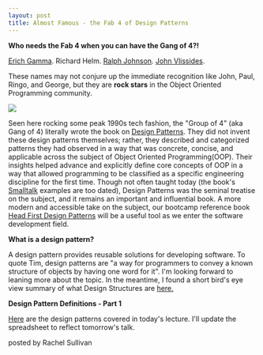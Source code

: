 ```yaml
---
layout: post
title: Almost Famous - the Fab 4 of Design Patterns
---
```


 **Who needs the Fab 4 when you can have the Gang of 4?!**

<a href="https://en.wikipedia.org/wiki/Erich_Gamma" target="_blank">Erich Gamma</a>. Richard Helm. <a href="https://en.wikipedia.org/wiki/Ralph_Johnson_(computer_scientist)" target="_blank">Ralph Johnson</a>. <a href="https://en.wikipedia.org/wiki/John_Vlissides" target="_blank">John Vlissides</a>.  

These names may not conjure up the immediate recognition like John, Paul, Ringo, and George, but they are **rock stars** in the Object Oriented Programming community.  

![](https://www.ashishvishwakarma.com/GoF-Design-Patterns-by-Example/assets/Gang_Of_Four.gif)

Seen here rocking some peak 1990s tech fashion, the "Group of 4" (aka Gang of 4) literally wrote the book on <a href="https://www.amazon.com/Design-Patterns-Elements-Reusable-Object-Oriented/dp/0201633612" target="_blank">Design Patterns</a>.  They did not invent these design patterns themselves; rather, they described and categorized patterns they had observed in a way that was concrete, concise, and applicable across the subject of Object Oriented Programming(OOP).  Their insights helped advance and explicitly define core concepts of OOP in a way that allowed programming to be classified as a specific engineering discipline for the first time. Though not often taught today (the book's <a href="https://en.wikipedia.org/wiki/Smalltalk" target="_blank">Smalltalk</a> examples are too dated), Design Patterns was the seminal treatise on the subject, and it remains an important and influential book. A more modern and accessible take on the subject, our bootcamp reference book <a href="https://www.amazon.com/Head-First-Design-Patterns-Brain-Friendly/dp/0596007124" target="_blank">Head First Design Patterns</a> will be a useful tool as we enter the software development field. 


**What is a design pattern?**

A design pattern provides reusable solutions for developing software. To quote Tim, design patterns are "a way for programmers to convey a known structure of objects by having one word for it".  I'm looking forward to leaning more about the topic. In the meantime, I found a short bird's eye view summary of what Design Structures are <a href="https://techterms.com/definition/design_pattern" target="_blank">here.</a>

**Design Pattern Definitions - Part 1**

<a href="https://docs.google.com/spreadsheets/d/1OlY9JCrjk7uvxffcAcwOa1yOtACNMfv-YUb5PcUrOUI/edit?usp=sharing" target="_blank">Here</a> are the design patterns covered in today's lecture. I'll update the spreadsheet to reflect tomorrow's talk. 

posted by Rachel Sullivan
